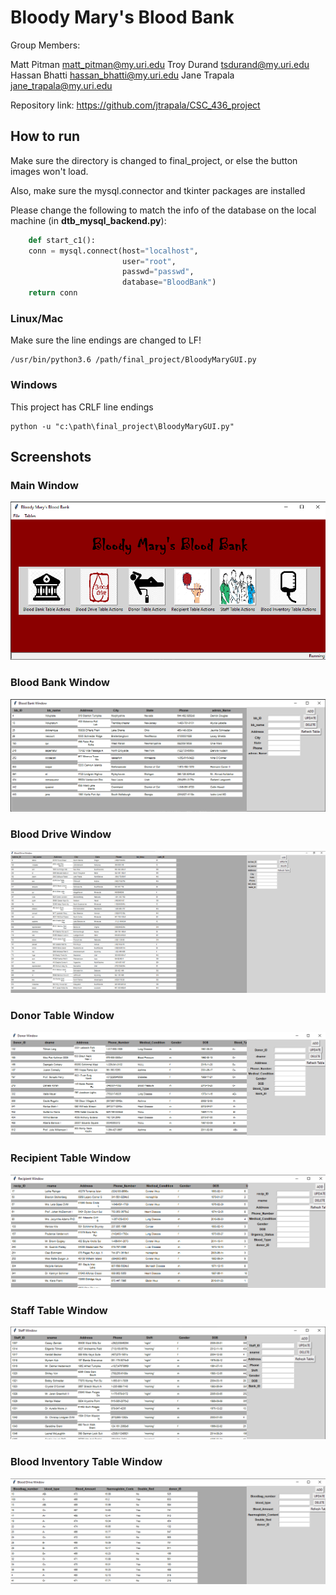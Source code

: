 # Bloody Mary's Blood Bank

Group Members:

Matt Pitman matt_pitman@my.uri.edu
Troy Durand tsdurand@my.uri.edu
Hassan Bhatti hassan_bhatti@my.uri.edu
Jane Trapala jane_trapala@my.uri.edu

Repository link:
https://github.com/jtrapala/CSC_436_project

## How to run

Make sure the directory is changed to final_project, or else the button images won't load.

Also, make sure the mysql.connector and tkinter packages are installed

Please change the following to match the info of the database on the local machine (in **dtb_mysql_backend.py**):

```py
    def start_c1():
    conn = mysql.connect(host="localhost",
                         user="root",
                         passwd="passwd",
                         database="BloodBank")
    return conn
```

### Linux/Mac

Make sure the line endings are changed to LF!

    /usr/bin/python3.6 /path/final_project/BloodyMaryGUI.py

### Windows

This project has CRLF line endings

```
python -u "c:\path\final_project\BloodyMaryGUI.py"
```

## Screenshots

### Main Window

![alt text](screenshots/main.png "Main Window")

### Blood Bank Window

![alt text](screenshots/win1.png "Blood Bank Window")

### Blood Drive Window

![alt text](screenshots/win2.png "Blood Drive Window")

### Donor Table Window

![alt text](screenshots/win3.png "Main Window")

### Recipient Table Window

![alt text](screenshots/win4.png "Recipient Table Window")

### Staff Table Window

![alt text](screenshots/win5.png "Staff Table Window")

### Blood Inventory Table Window

![alt text](screenshots/win6.png "Blood Inventory Table Window")
